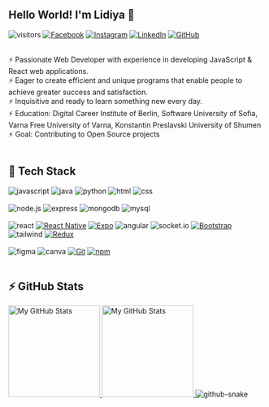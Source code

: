 ## Hello World! I'm Lidiya 👋
![visitors](https://komarev.com/ghpvc/?username=dimilidi)
[![Facebook](https://img.shields.io/badge/-Facebook-00B2FF?style=flat-square&logo=Facebook&logoColor=white)](https://www.facebook.com/lidiya.dimitrova.18/)
[![Instagram](https://img.shields.io/badge/-Instagram-e4405f?style=flat-square&logo=Instagram&logoColor=white)](https://www.instagram.com/dimitrovalidiya/) 
[![LinkedIn](https://img.shields.io/badge/-LinkedIn-0e76a8?style=flat-square&logo=Linkedin&logoColor=white)](https://www.linkedin.com/in/dimitrovalidiya/) 
[![GitHub](https://img.shields.io/badge/-Github-000000?style=flat-square&logo=Github&logoColor=white)](https://github.com/dimilidi)

<br/>
 ⚡  Passionate Web Developer with experience in developing JavaScript & React web applications. <br/>
 ⚡  Eager to create efficient and unique programs that enable people to achieve greater success and satisfaction. <br/>
 ⚡  Inquisitive and ready to learn something new every day. <br/>
 ⚡  Education: Digital Career Institute of Berlin, Software University of Sofia, Varna Free University of Varna, Konstantin Preslavski University of Shumen <br/>
 ⚡  Goal: Contributing to Open Source projects <br/>
<br/>


## 🚀 Tech Stack

![javascript](https://img.shields.io/badge/JavaScript-F7DF1E?style=for-the-badge&logo=JavaScript&logoColor=black)
![java](https://img.shields.io/badge/Java-FFFFFF?style=for-the-badge&logo=Java&logoColor=007396)
![python](https://img.shields.io/badge/Python-3776AB?style=for-the-badge&logo=Python&logoColor=white)
![html](https://img.shields.io/badge/HTML5-E34F26?style=for-the-badge&logo=HTML5&logoColor=white)
![css](https://img.shields.io/badge/CSS3-1572B6?style=for-the-badge&logo=CSS3&logoColor=white)
<br/>
<br/>
![node.js](https://img.shields.io/badge/Node.js-339933?style=for-the-badge&logo=Node.js&logoColor=white)
![express](https://img.shields.io/badge/Express-000000?style=for-the-badge&logo=Express&logoColor=white)
![mongodb](https://img.shields.io/badge/MongoDB-FFFFFF?style=for-the-badge&logo=MongoDB&logoColor=47A248)
![mysql](https://img.shields.io/badge/MySQL-FFFFFF?style=for-the-badge&logo=MySQL&logoColor=4479A1)
<br/>
<br/>
![react](https://img.shields.io/badge/React-43464B?style=for-the-badge&logo=React&logoColor=61DAFB)
[![React Native](https://img.shields.io/badge/React_Native-61DAFB?style=for-the-badge&logo=React&logoColor=white)](https://reactnative.dev/)
[![Expo](https://img.shields.io/badge/Expo-000020?style=for-the-badge&logo=Expo&logoColor=white)](https://expo.dev/)
![angular](https://img.shields.io/badge/Angular-DD0031?style=for-the-badge&logo=Angular&logoColor=white)
![socket.io](https://img.shields.io/badge/Socket.io-010101?style=for-the-badge&logo=Socket.io&logoColor=white)
[![Bootstrap](https://img.shields.io/badge/Bootstrap-7952B3?style=for-the-badge&logo=Bootstrap&logoColor=white)](https://getbootstrap.com/)
![tailwind](https://img.shields.io/badge/Tailwind-06B6D4?style=for-the-badge&logo=TailwindCSS&logoColor=white)
[![Redux](https://img.shields.io/badge/Redux-764ABC?style=for-the-badge&logo=Redux&logoColor=white)](https://redux.js.org/)
<br/>
<br/>
![figma](https://img.shields.io/badge/Figma-FFFFFF?style=for-the-badge&logo=Figma&logoColor=#F24E1E)
![canva](https://img.shields.io/badge/Canva-FFFFFF?style=for-the-badge&logo=Canva&logoColor=#F24E1E)
[![Git](https://img.shields.io/badge/Git-F05032?style=for-the-badge&logo=Git&logoColor=white)](https://git-scm.com/)
[![npm](https://img.shields.io/badge/npm-CB3837?style=for-the-badge&logo=npm&logoColor=white)](https://www.npmjs.com/)
<br/>
<br/>

## ⚡ GitHub Stats
<a href="https://github.com/dimilidi">
   <img height="180em" alt="My GitHub Stats" src="https://github-readme-stats.vercel.app/api?username=dimilidi&&count_private=true&show_icons=true&include_all_commits=true&hide_border=true&hide=contribs" /> 
  <img height="180em" alt="My GitHub Stats" src="https://github-readme-stats.vercel.app/api/top-langs/?username=dimilidi&layout=compact&hide_border=true" /> 
</a>

<picture>
  <source media="(prefers-color-scheme: dark)" srcset="https://raw.githubusercontent.com/tobiasmeyhoefer/tobiasmeyhoefer/output/github-snake-dark.svg" />
  <source media="(prefers-color-scheme: light)" srcset="https://raw.githubusercontent.com/tobiasmeyhoefer/tobiasmeyhoefer/output/github-snake.svg" />
  <img alt="github-snake" src="https://raw.githubusercontent.com/tobiasmeyhoefer/tobiasmeyhoefer/output/github-snake.svg" />
</picture>




